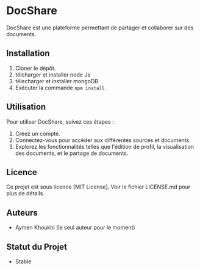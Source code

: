 # DocShare

DocShare est une plateforme permettant de partager et collaborer sur des documents.

## Installation

1. Cloner le dépôt.
2. télcharger et installer node Js
3. télecharger et installer mongoDB
4. Exécuter la commande `npm install`.

## Utilisation

Pour utiliser DocShare, suivez ces étapes :

1. Créez un compte.
2. Connectez-vous pour accéder aux différentes sources et documents.
3. Explorez les fonctionnalités telles que l'édition de profil, la visualisation des documents, et le partage de documents.

## Licence

Ce projet est sous licence [MIT License]. Voir le fichier LICENSE.md pour plus de détails.

## Auteurs

- Aymen Khoukhi (le seul auteur pour le moment)

## Statut du Projet
- Stable

